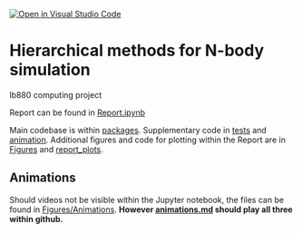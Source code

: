 [![Open in Visual Studio Code](https://classroom.github.com/assets/open-in-vscode-c66648af7eb3fe8bc4f294546bfd86ef473780cde1dea487d3c4ff354943c9ae.svg)](https://classroom.github.com/online_ide?assignment_repo_id=10330944&assignment_repo_type=AssignmentRepo)
# Hierarchical methods for N-body simulation

lb880 computing project

Report can be found in [Report.ipynb](Report.ipynb)

Main codebase is within [packages](packages). 
Supplementary code in [tests](tests) and [animation](animation). 
Additional figures and code for plotting within the Report are in [Figures](Figures) and [report_plots](report_plots). 

## Animations
Should videos not be visible within the Jupyter notebook, the files can be found in [Figures/Animations](Figures/Animations). 
**However [animations.md](animations.md) should play all three within github.**
